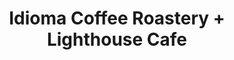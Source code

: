 ---
title: "Idioma Coffee Roastery + Lighthouse Cafe"
url: /lakeville/idioma-coffee-roastery-lighthouse-cafe/
shop: coffee
---
